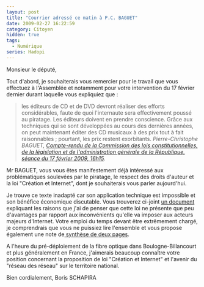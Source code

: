 ```yaml
---
layout: post
title: "Courrier adressé ce matin à P.C. BAGUET"
date: 2009-02-27 16:22:59
category: Citoyen
hidden: true
tags:
  - Numérique
series: Hadopi
---
```


Monsieur le député,

Tout d'abord, je souhaiterais vous remercier pour le travail que vous effectuez à l'Assemblée et notamment pour votre intervention du 17 février dernier durant laquelle vous expliquiez que&nbsp;:

> les éditeurs de CD et de DVD devront réaliser des efforts considérables, faute de quoi l'internaute sera effectivement poussé au piratage. Les éditeurs doivent en prendre conscience. Grâce aux techniques qui se sont développées au cours des dernières années, on peut maintenant éditer des CD musicaux à des prix tout à fait raisonnables ; pourtant, les prix restent exorbitants.
> <cite>Pierre-Christophe BAGUET, [Compte-rendu de la Commission des lois constitutionnelles, de la législation et de l'administration générale de la République, séance du 17 février 2009, 16h15](http://www.assemblee-nationale.fr/13/pdf/cr-cloi/08-09/c0809027.pdf).

Mr BAGUET, vous vous êtes manifestement déjà intéressé aux problématiques soulevées par le piratage, le respect des droits d'auteur et la loi "Création et Internet", dont je souhaiterais vous parler aujourd'hui.

Je trouve ce texte inadapté car son application technique est impossible et son bénéfice économique discutable. Vous trouverez ci-joint [un document](http://www.laquadrature.net/files/LaQuadratureduNet-Riposte-Graduee_reponse-inefficace-inapplicable-dangereuse-a-un-faux-probleme.pdf) expliquant les raisons que j'ai de penser que cette loi ne présente que peu d'avantages par rapport aux inconvénients qu'elle va imposer aux acteurs majeurs d'Internet. Votre emploi du temps devant être extrêmement chargé, je comprendrais que vous ne puissiez lire l'ensemble et vous propose également une note de[ synthèse de deux pages](http://www.laquadrature.net/files/LaQuadratureduNet-20090207_Riposte-Graduee_inefficace-inapplicable-dangereuse_2pages.pdf).

A l'heure du pré-déploiement de la fibre optique dans Boulogne-Billancourt et plus généralement en France, j'aimerais beaucoup connaître votre position concernant la proposition de loi "Création et Internet" et l'avenir du "réseau des réseau" sur le territoire national.

Bien cordialement,
Boris SCHAPIRA
